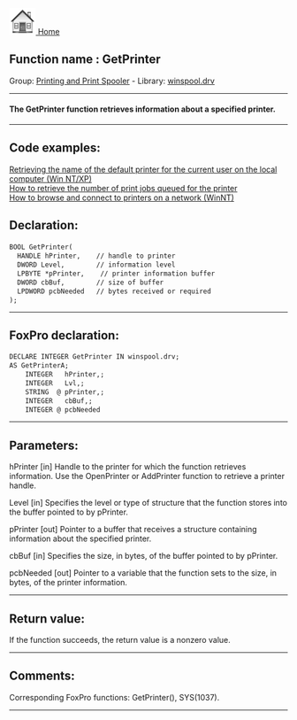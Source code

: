 [<img src="../../images/home.png"> Home ](https://github.com/VFPX/Win32API)  

## Function name : GetPrinter
Group: [Printing and Print Spooler](../../functions_group.md#Printing_and_Print_Spooler)  -  Library: [winspool.drv](../../../libraries.md#winspool.drv)  
***  


#### The GetPrinter function retrieves information about a specified printer. 
***  


## Code examples:
[Retrieving the name of the default printer for the current user on the local computer (Win NT/XP)](../../samples/sample_360.md)  
[How to retrieve the number of print jobs queued for the printer](../../samples/sample_367.md)  
[How to browse and connect to printers on a network (WinNT)](../../samples/sample_376.md)  

## Declaration:
```foxpro  
BOOL GetPrinter(
  HANDLE hPrinter,    // handle to printer
  DWORD Level,        // information level
  LPBYTE *pPrinter,    // printer information buffer
  DWORD cbBuf,        // size of buffer
  LPDWORD pcbNeeded   // bytes received or required
);  
```  
***  


## FoxPro declaration:
```foxpro  
DECLARE INTEGER GetPrinter IN winspool.drv;
AS GetPrinterA;
	INTEGER   hPrinter,;
	INTEGER   Lvl,;
	STRING  @ pPrinter,;
	INTEGER   cbBuf,;
	INTEGER @ pcbNeeded  
```  
***  


## Parameters:
hPrinter 
[in] Handle to the printer for which the function retrieves information. Use the OpenPrinter or AddPrinter function to retrieve a printer handle. 

Level 
[in] Specifies the level or type of structure that the function stores into the buffer pointed to by pPrinter.

pPrinter 
[out] Pointer to a buffer that receives a structure containing information about the specified printer.

cbBuf 
[in] Specifies the size, in bytes, of the buffer pointed to by pPrinter. 

pcbNeeded 
[out] Pointer to a variable that the function sets to the size, in bytes, of the printer information.  
***  


## Return value:
If the function succeeds, the return value is a nonzero value.  
***  


## Comments:
Corresponding FoxPro functions: GetPrinter(), SYS(1037).  
  
***  

